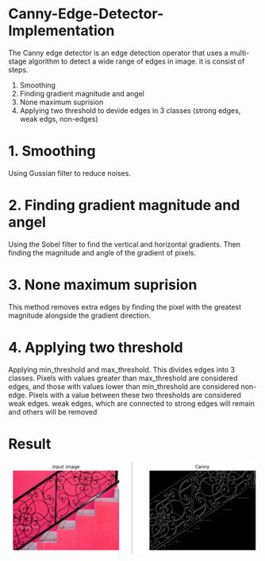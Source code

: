 # Canny-Edge-Detector-Implementation

The Canny edge detector is an edge detection operator that uses a multi-stage algorithm to detect a wide range of edges in image. it is consist of steps.

1. Smoothing
2. Finding gradient magnitude and angel
3. None maximum suprision
4. Applying two threshold to devide edges in 3 classes (strong edges, weak edgs, non-edges)


# 1. Smoothing
Using Gussian filter to reduce noises.


# 2. Finding gradient magnitude and angel
Using the Sobel filter to find the vertical and horizontal gradients. Then finding the magnitude and angle of the gradient of pixels.


# 3. None maximum suprision
This method removes extra edges by finding the pixel with the greatest magnitude alongside the gradient direction.


# 4. Applying two threshold
Applying min_threshold and max_threshold. This divides edges into 3 classes. Pixels with values greater than max_threshold are considered edges, and those with values lower than min_threshold are considered non-edge. Pixels with a value between these two thresholds are considered weak edges. weak edges, which are connected to strong edges will remain and others will be removed 



# Result
![alt text](result.png "result")